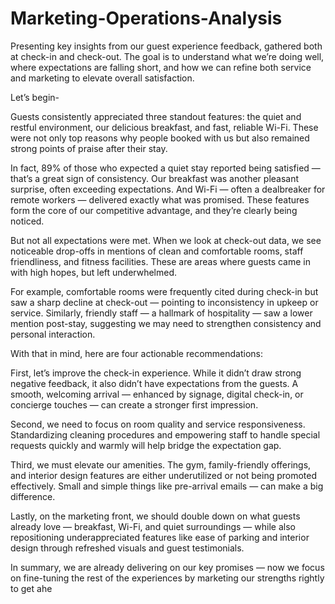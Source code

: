 # Marketing-Operations-Analysis

Presenting key insights from our guest experience feedback, gathered both at check-in and check-out. The goal is to understand what we’re doing well, where expectations are falling short, and how we can refine both service and marketing to elevate overall satisfaction.

Let’s begin-

Guests consistently appreciated three standout features: the quiet and restful environment, our delicious breakfast, and fast, reliable Wi-Fi. These were not only top reasons why people booked with us but also remained strong points of praise after their stay.

In fact, 89% of those who expected a quiet stay reported being satisfied — that’s a great sign of consistency. Our breakfast was another pleasant surprise, often exceeding expectations. And Wi-Fi — often a dealbreaker for remote workers — delivered exactly what was promised. These features form the core of our competitive advantage, and they’re clearly being noticed.

But not all expectations were met. When we look at check-out data, we see noticeable drop-offs in mentions of clean and comfortable rooms, staff friendliness, and fitness facilities. These are areas where guests came in with high hopes, but left underwhelmed. 

For example, comfortable rooms were frequently cited during check-in but saw a sharp decline at check-out — pointing to inconsistency in upkeep or service. Similarly, friendly staff — a hallmark of hospitality — saw a lower mention post-stay, suggesting we may need to strengthen consistency and personal interaction.

With that in mind, here are four actionable recommendations:

First, let’s improve the check-in experience. While it didn’t draw strong negative feedback, it also didn’t have expectations from the guests. A smooth, welcoming arrival — enhanced by signage, digital check-in, or concierge touches — can create a stronger first impression.

Second, we need to focus on room quality and service responsiveness. Standardizing cleaning procedures and empowering staff to handle special requests quickly and warmly will help bridge the expectation gap.

Third, we must elevate our amenities. The gym, family-friendly offerings, and interior design features are either underutilized or not being promoted effectively. Small and simple things like pre-arrival emails — can make a big difference.

Lastly, on the marketing front, we should double down on what guests already love — breakfast, Wi-Fi, and quiet surroundings — while also repositioning underappreciated features like ease of parking and interior design through refreshed visuals and guest testimonials.

In summary, we are already delivering on our key promises — now we focus on fine-tuning the rest of the experiences by marketing our strengths rightly to get ahe
